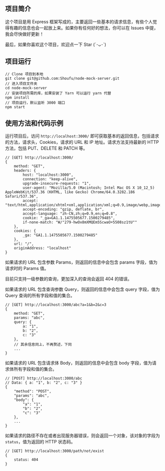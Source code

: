 ## 项目简介
这个项目是用 Express 框架写成的，主要返回一些基本的请求信息，有些个人觉得有趣的信息也会一起放上来。如果你有任何好的想法，你可以在 Issues 中提，我会尽快做好更新！

最后，如果你喜欢这个项目，欢迎点一下 Star (´･ᴗ･`)

## 项目运行
```
// Clone 项目到本地
git clone git@github.com:Shoufu/node-mock-server.git
// 进入项目文件夹
cd node-mock-server
// 安装项目所需的库，如果安装了 Yarn 可以运行 yarn 代替
npm install
// 项目运行，默认监听 3000 端口
npm start
```

## 使用方法和代码示例
运行项目后，访问 `http://localhost:3000/` 即可获取基本的返回信息，包括请求的方法，请求头，Cookies，请求的 URL 和 IP 地址。请求方法支持最新的 HTTP 方法，包括 PUT、DELETE 和 PATCH 等。
```
// [GET] http://localhost:3000/
{
    method: "GET",
    headers: {
        host: "localhost:3000",
        connection: "keep-alive",
        upgrade-insecure-requests: "1",
        user-agent: "Mozilla/5.0 (Macintosh; Intel Mac OS X 10_12_5) AppleWebKit/537.36 (KHTML, like Gecko) Chrome/64.0.3282.186 Safari/537.36",
        accept: "text/html,application/xhtml+xml,application/xml;q=0.9,image/webp,image/apng,*/*;q=0.8",
        accept-encoding: "gzip, deflate, br",
        accept-language: "zh-CN,zh;q=0.9,en;q=0.8",
        cookie: "_ga=GA1.1.1475505677.1500279485",
        if-none-match: "W/"279-hwOx8mXMQEm5ScwaO+5508sz1tU""
    },
    cookies: {
        _ga: "GA1.1.1475505677.1500279485"
    },
    url: "/",
    originAddress: "localhost"
}
```

如果请求的 URL 包含参数 Params，则返回的信息中会包含 params 字段，值为请求时的 Params 值。

目前只支持一级参数的查询，更加深入的查询会返回 404 的错误。

如果请求的 URL 包含查询参数 Query，则返回的信息中会包含 query 字段，值为 Query 查询的所有字段和值的集合。
```
// [GET] http://localhost:3000/abc?a=1&b=2&c=3
{
    method: "GET",
    params: "abc",
    query: {
        a: "1",
        b: "2",
        c: "3"
    },
    // 其余信息同上，不再赘述，下同
    ...
}
```

如果请求的 URL 包含请求体 Body，则返回的信息中会包含 body 字段，值为请求体所有字段和值的集合。
```
// [POST] http://localhost:3000/abc
// Data: { a: "1", b: "2", c: "3" }
{
    "method": "POST",
    "params": "abc",
    "body": {
        "a": "1",
        "b": "2",
        "c": "3"
    },
    ...
}
```

如果请求的路径不存在或者出现服务器错误，则会返回一个对象，该对象的字段为 `status`，值为返回的 HTTP 状态码。
```
// [GET] http://localhost:3000/path/not/exist
{
    status: 404
}
```

